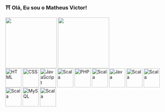 ### ⛩ Olá, Eu sou o Matheus Victor!

<div style="display: inline-block">
  <img align="center" height="160em" src="https://github-readme-stats.vercel.app/api?username=MatVicDev&show_icons=true&theme=github_dark&locale=pt-br">
  <img align="center" height="160em" src="https://github-readme-stats.vercel.app/api/top-langs/?username=MatVicDev&theme=github_dark&layout=compact&locale=pt-br">
</div>

<br>

<div style="display: inline-block">
  <img align="center" alt="HTML" width="50" height="60" src="https://cdn.jsdelivr.net/gh/devicons/devicon/icons/html5/html5-original.svg" />
  <img align="center" alt="CSS" width="50" height="60" src="https://cdn.jsdelivr.net/gh/devicons/devicon/icons/css3/css3-original.svg" />
  <img align="center" alt="JavaScript" width="50" height="60" src="https://cdn.jsdelivr.net/gh/devicons/devicon/icons/javascript/javascript-original.svg" />
  <img align="center" alt="Scala" width="50" height="60" src="https://cdn.jsdelivr.net/gh/devicons/devicon/icons/angular/angular-original.svg" />
  <img align="center" alt="PHP" width="50" height="60" src="https://cdn.jsdelivr.net/gh/devicons/devicon/icons/php/php-plain.svg" />
  <img align="center" alt="Scala" width="50" height="60" src="https://cdn.jsdelivr.net/gh/devicons/devicon/icons/laravel/laravel-original.svg" />
  <img align="center" alt="Java" width="50" height="60" src="https://cdn.jsdelivr.net/gh/devicons/devicon/icons/java/java-original.svg" />
  <img align="center" alt="Scala" width="50" height="60" src="https://cdn.jsdelivr.net/gh/devicons/devicon/icons/scala/scala-original.svg" />
  <img align="center" alt="Scala" width="50" height="60" src="https://cdn.jsdelivr.net/gh/devicons/devicon/icons/kotlin/kotlin-original.svg" />
  <img align="center" alt="Scala" width="50" height="60" src="https://cdn.jsdelivr.net/gh/devicons/devicon/icons/spring/spring-original.svg" />
  <img align="center" alt="MySQL" width="50" height="60" src="https://cdn.jsdelivr.net/gh/devicons/devicon/icons/mysql/mysql-original-wordmark.svg" />
  <img align="center" alt="Scala" width="50" height="60" src="https://cdn.jsdelivr.net/gh/devicons/devicon/icons/postgresql/postgresql-original.svg" />
</div>  
